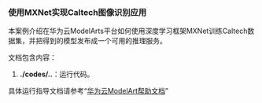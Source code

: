 
### 使用MXNet实现Caltech图像识别应用

本案例介绍在华为云ModelArts平台如何使用深度学习框架MXNet训练Caltech数据集，并把得到的模型发布成一个可用的推理服务。

文档包含内容：

1. **./codes/..**：运行代码。

具体运行指导文档请参考“[华为云ModelArt帮助文档](https://support.huaweicloud.com/bestpractice-modelarts/modelarts_10_0013.html)”
